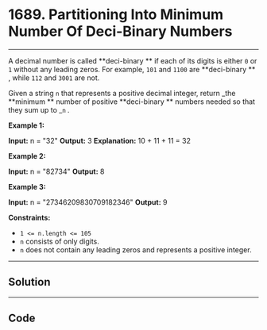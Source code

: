 # 1689. Partitioning Into Minimum Number Of Deci-Binary Numbers

---

A decimal number is called **deci-binary ** if each of its digits is either `0` or `1` without any leading zeros. For example, `101` and `1100` are **deci-binary ** , while `112` and `3001` are not.

Given a string `n` that represents a positive decimal integer, return _the **minimum ** number of positive **deci-binary ** numbers needed so that they sum up to _`n` _._

 

**Example 1:**


**Input:** n = "32"
**Output:** 3
**Explanation:** 10 + 11 + 11 = 32


**Example 2:**


**Input:** n = "82734"
**Output:** 8


**Example 3:**


**Input:** n = "27346209830709182346"
**Output:** 9


 

**Constraints:**

  * `1 <= n.length <= 105`
  * `n` consists of only digits.
  * `n` does not contain any leading zeros and represents a positive integer.

---

## Solution



---

## Code
```python


```